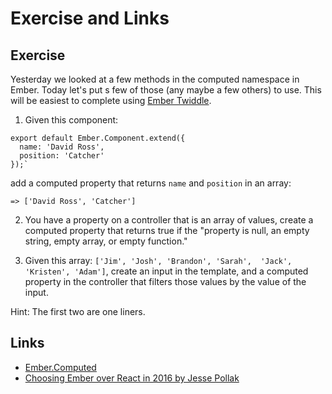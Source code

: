 # Exercise and Links

## Exercise

Yesterday we looked at a few methods in the computed namespace in Ember. Today let's put s few of those (any maybe a few others) to use. This will be easiest to complete using [Ember Twiddle](https://ember-twiddle.com/).

1. Given this component:

```
export default Ember.Component.extend({
  name: 'David Ross',
  position: 'Catcher'
});`
```
add a computed property that returns `name` and `position` in an array:

```
=> ['David Ross', 'Catcher']
```

2. You have a property on a controller that is an array of values, create a computed property that returns true if the "property is null, an empty string, empty array, or empty function."

3. Given this array: `['Jim', 'Josh', 'Brandon', 'Sarah',  'Jack', 'Kristen', 'Adam']`, create an input in the template, and a computed property in the controller that filters those values by the value of the input.

Hint: The first two are one liners.

## Links

* [Ember.Computed](http://emberjs.com/api/classes/Ember.computed.html)
* [Choosing Ember over React in 2016 by Jesse Pollak](https://blog.instant2fa.com/choosing-ember-over-react-in-2016-41a2e7fd341#.k7j44y8h8)
